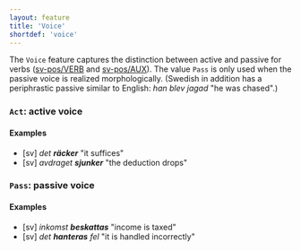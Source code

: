 ```yaml
---
layout: feature
title: 'Voice'
shortdef: 'voice'
---
```


The `Voice` feature captures the distinction between active and passive for verbs ([sv-pos/VERB]() and [sv-pos/AUX]()). The value `Pass` is only used when the passive voice is realized morphologically. (Swedish in addition has a periphrastic passive similar to English: _han blev jagad_ "he was chased".)

### `Act`: active voice

#### Examples

* [sv] _det <b>räcker</b>_ "it suffices"
* [sv] _avdraget <b>sjunker</b>_ "the deduction drops"

### `Pass`: passive voice

#### Examples

* [sv] _inkomst <b>beskattas</b>_ "income is taxed"
* [sv] _det <b>hanteras</b> fel_ "it is handled incorrectly"
<!-- Interlanguage links updated Út zář 29 18:41:02 CEST 2020 -->
